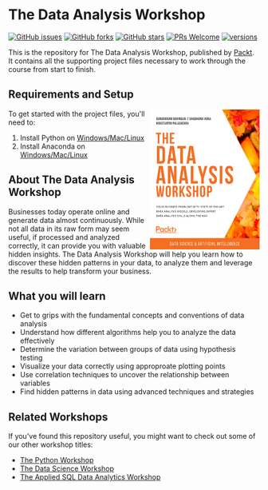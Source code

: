 # The Data Analysis Workshop
[![GitHub issues](https://img.shields.io/github/issues/PacktWorkshops/The-Data-Analysis-Workshop.svg)](https://github.com/PacktWorkshops/The-Data-Analysis-Workshop/issues)
[![GitHub forks](https://img.shields.io/github/forks/PacktWorkshops/The-Data-Analysis-Workshop.svg)](https://github.com/PacktWorkshops/The-Data-Analysis-Workshop/network)
[![GitHub stars](https://img.shields.io/github/stars/PacktWorkshops/The-Data-Analysis-Workshop.svg)](https://github.com/PacktWorkshops/The-Data-Analysis-Workshop/stargazers)
[![PRs Welcome](https://img.shields.io/badge/PRs-welcome-brightgreen.svg)](https://github.com/PacktWorkshops/The-Data-Analysis-Workshop/pulls)
[![versions](https://img.shields.io/pypi/pyversions/pybadges.svg)](https://www.python.org/downloads/)

This is the repository for The Data Analysis Workshop, published by [Packt](https://www.packtpub.com/?utm_source=github). It contains all the supporting project files necessary to work through the course from start to finish.

## Requirements and Setup
<a href=""><img src="https://github.com/PacktWorkshops/Workshop-Covers/blob/master/B15760_The%20Data%20Analysis%20Workshop.png" alt="The Data Analysis Workshop" height="280px" width="220px" align="right" this.target="_blank"></a>

To get started with the project files, you'll need to:
1. Install Python on [Windows/Mac/Linux](https://www.python.org/downloads/)
2. Install Anaconda on [Windows/Mac/Linux](https://www.anaconda.com/distribution/#download-section)

## About The Data Analysis Workshop
Businesses today operate online and generate data almost continuously. While not all data in its raw form may seem useful, if processed and analyzed correctly, it can provide you with valuable hidden insights. The Data Analysis Workshop will help you learn how to discover these hidden patterns in your data, to analyze them and leverage the results to help transform your business.  

## What you will learn
* Get to grips with the fundamental concepts and conventions of data analysis 
* Understand how different algorithms help you to analyze the data effectively 
* Determine the variation between groups of data using hypothesis testing 
* Visualize your data correctly using approproate plotting points 
* Use correlation techniques to uncover the relationship between variables 
* Find hidden patterns in data using advanced techniques and strategies 

## Related Workshops
If you've found this repository useful, you might want to check out some of our other workshop titles:
* [The Python Workshop](https://courses.packtpub.com/courses/python?utm_source=github&utm_medium=repository&utm_campaign=9781839218859&utm_term=Python&utm_content=The%20Python%20Workshop)
* [The Data Science Workshop](https://courses.packtpub.com/courses/data-science?utm_source=github&utm_medium=repository&utm_campaign=9781838981266&utm_term=Data%20Science&utm_content=The%20Data%20Science%20Workshop)
* [The Applied SQL Data Analytics Workshop](https://courses.packtpub.com/courses/the-applied-sql-data-analytics-workshop?utm_source=github&utm_medium=repository&utm_campaign=9781800203679&utm_term=Applied%20SQL%20Data%20Analytics&utm_content=The%20Applied%20SQL%20Data%20Analytics%20Workshop)
